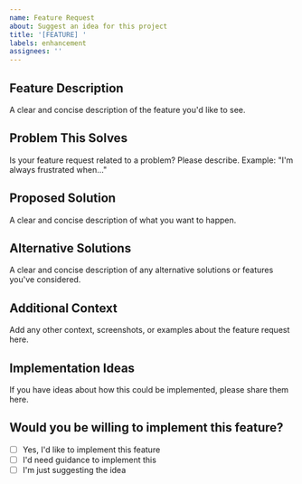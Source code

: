 ```yaml
---
name: Feature Request
about: Suggest an idea for this project
title: '[FEATURE] '
labels: enhancement
assignees: ''
---
```


## Feature Description

A clear and concise description of the feature you'd like to see.

## Problem This Solves

Is your feature request related to a problem? Please describe.
Example: "I'm always frustrated when..."

## Proposed Solution

A clear and concise description of what you want to happen.

## Alternative Solutions

A clear and concise description of any alternative solutions or features you've considered.

## Additional Context

Add any other context, screenshots, or examples about the feature request here.

## Implementation Ideas

If you have ideas about how this could be implemented, please share them here.

## Would you be willing to implement this feature?

- [ ] Yes, I'd like to implement this feature
- [ ] I'd need guidance to implement this
- [ ] I'm just suggesting the idea
